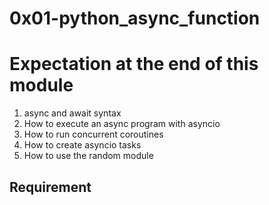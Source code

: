 # 0x01-python_async_function



# Expectation at the end of this module

1. async and await syntax
2. How to execute an async program with asyncio
3. How to run concurrent coroutines
4. How to create asyncio tasks
5. How to use the random module


## Requirement
